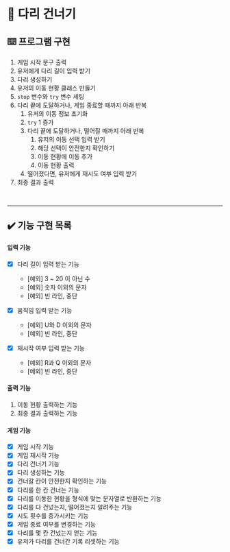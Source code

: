 # 🌉 다리 건너기

## ⌨️ 프로그램 구현
1. 게임 시작 문구 출력
2. 유저에게 다리 길이 입력 받기
3. 다리 생성하기
4. 유저의 이동 현황 클래스 만들기
5. <code>stop</code> 변수와 <code>try</code> 변수 세팅
6. 다리 끝에 도달하거나, 게임 종료할 때까지 아래 반복
   1. 유저의 이동 정보 초기화
   2. <code>try</code> 1 증가
   3. 다리 끝에 도달하거나, 떨어질 때까지 아래 반복
      1. 유저의 이동 선택 입력 받기
      2. 해당 선택이 안전한지 확인하기
      3. 이동 현황에 이동 추가
      4. 이동 현황 출력
   4. 떨어졌다면, 유저에게 재시도 여부 입력 받기
7. 최종 결과 출력

<br>

---

## ✔️ 기능 구현 목록
#### 입력 기능
- [x] 다리 길이 입력 받는 기능
   - [예외] 3  ~ 20 이 아닌 수
   - [예외] 숫자 이외의 문자
   - [예외] 빈 라인, 중단

- [x] 움직임 입력 받는 기능
   - [예외] U와 D 이외의 문자
   - [예외] 빈 라인, 중단

- [x] 재시작 여부 입력 받는 기능
   - [예외] R과 Q 이외의 문자
   - [예외] 빈 라인, 중단

#### 출력 기능
1. 이동 현황 출력하는 기능
2. 최종 결과 출력하는 기능

#### 게임 기능
- [x] 게임 시작 기능
- [x] 게임 재시작 기능
- [x] 다리 건너기 기능
- [x] 다리 생성하는 기능
- [x] 건너갈 칸이 안전한지 확인하는 기능
- [x] 다리를 한 칸 건너는 기능
- [x] 다리를 이동한 현황을 형식에 맞는 문자열로 반환하는 기능
- [x] 다리를 다 건넜는지, 떨어졌는지 알려주는 기능
- [x] 시도 횟수를 증가시키는 기능
- [x] 게임 종료 여부를 변경하는 기능
- [x] 다리를 몇 칸 건넜는지 얻는 기능
- [x] 유저가 다리를 건너간 기록 리셋하는 기능